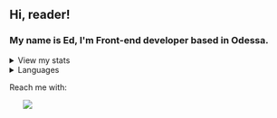 ## Hi, reader! 

### My name is Ed, I'm Front-end developer based in Odessa.
<details>
  <summary>View my stats</summary>
  <img src="https://github-readme-stats.vercel.app/api?username=KramerEd&show_icons=true"/>
</details>

<details>
  <summary>Languages</summary>
  <img src="https://github-readme-stats.vercel.app/api/top-langs/?username=KramerEd&layout=compact)"/>
</details>

Reach me with: 
<ul>
    <a href="https://t.me/kramer_eds"><img src="https://img.shields.io/badge/Telegram-Open%20telegram-blue?style=flat&logo=appveyor"/></a>
</ul>
